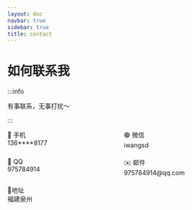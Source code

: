 ```yaml
---
layout: doc
navbar: true
sidebar: true
title: contact
---
```


<!-- <el-descriptions style="max-width: 640px" border title="如何联系我" :column="1" size="large">
  <el-descriptions-item label="📱 手机">
    136****8177
  </el-descriptions-item>
  <el-descriptions-item label="🟢 微信">
    iwangsd
  </el-descriptions-item>
  <el-descriptions-item label="🔵 QQ">
    975784914
  </el-descriptions-item>
  <el-descriptions-item label="✉️ 邮件">
    975784914@qq.com
  </el-descriptions-item>
</el-descriptions> -->

# 如何联系我

:::info

有事联系，无事打扰～

:::

<el-divider></el-divider>

<style>
  .contact-list {
    display: grid;
    gap: 20px;
    grid-template-columns: repeat(auto-fit, minmax(200px, 1fr));
  }

  .contact-list-item.span2 {
    grid-column-start: span 2;
  }

  @media screen and (max-width: 480px) {
    .contact-list-item.span2 {
      grid-column-start: span 1;
    }
  }
</style>

<div class="contact-list">
  <el-card class="contact-list-item" shadow="hover">
    <div class="text-gray-500 text-base mb-2">📱 手机</div>
    <div class="text-gray-700 text-lg">136****8177</div>
  </el-card>
  <el-card class="contact-list-item" shadow="hover">
    <div class="text-gray-500 text-base mb-2">🟢 微信</div>
    <div class="text-gray-700 text-lg">iwangsd</div>
  </el-card>
  <el-card class="contact-list-item" shadow="hover">
    <div class="text-gray-500 text-base mb-2">🔵 QQ</div>
    <div class="text-gray-700 text-lg">975784914</div>
  </el-card>
  <el-card class="contact-list-item" shadow="hover">
    <div class="text-gray-500 text-base mb-2">✉️ 邮件</div>
    <div class="text-gray-700 text-lg">975784914@qq.com</div>
  </el-card>
  <el-card class="contact-list-item span2" shadow="hover">
    <div class="text-gray-500 text-base mb-2">🚩地址</div>
    <div class="text-gray-700 text-lg">福建泉州</div>
  </el-card>
</div>
